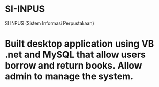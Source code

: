 # SI-INPUS
SI INPUS (Sistem Informasi Perpustakaan) 

 # Built desktop application using VB .net and MySQL that allow users borrow and return books. Allow admin to manage the system.





